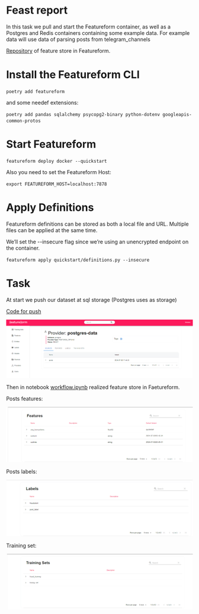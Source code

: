 # Feast report
In this task we pull and start the Featureform container, as well as a Postgres and Redis containers containing some example data.
For example data will use data of parsing posts from telegram_channels

[Repository](https://gitlab.com/ivan_golt/featureform_repo) of feature store in Featureform.    

# Install the Featureform CLI

`poetry add featureform`

and some needef extensions:

`poetry add pandas sqlalchemy psycopg2-binary python-dotenv googleapis-common-protos`

# Start Featureform

`featureform deploy docker --quickstart`

Also you need to set the Featureform Host:

`export FEATUREFORM_HOST=localhost:7878 `

#  Apply Definitions

Featureform definitions can be stored as both a local file and URL. Multiple files can be applied at the same time.

We’ll set the --insecure flag since we’re using an unencrypted endpoint on the container.

`featureform apply quickstart/definitions.py --insecure`

# Task 

At start we push our dataset at sql storage (Postgres uses as storage)

[Code for push](https://gitlab.com/ivan_golt/featureform_repo/-/blob/main/push_to_sql.py?ref_type=heads)


![](../docs/featureform_images/push_to_sql.png)

Then in notebook [workflow.ipynb](https://gitlab.com/ivan_golt/featureform_repo/-/blob/main/workflow.ipynb?ref_type=heads) realized feature store in Faetureform.

Posts features: 

![](../docs/featureform_images/posts_features.png)

Posts labels:

![](../docs/featureform_images/posts_label.png)

Training set:

![](../docs/featureform_images/training_set.png)



